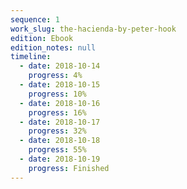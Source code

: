 ```yaml
---
sequence: 1
work_slug: the-hacienda-by-peter-hook
edition: Ebook
edition_notes: null
timeline:
  - date: 2018-10-14
    progress: 4%
  - date: 2018-10-15
    progress: 10%
  - date: 2018-10-16
    progress: 16%
  - date: 2018-10-17
    progress: 32%
  - date: 2018-10-18
    progress: 55%
  - date: 2018-10-19
    progress: Finished
---
```

